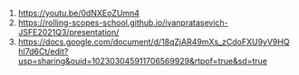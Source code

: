 1) https://youtu.be/0dNXEoZUmn4
2) https://rolling-scopes-school.github.io/ivanpratasevich-JSFE2021Q3/presentation/
3) https://docs.google.com/document/d/18qZjAR49mXs_zCdoFXU9yV9HQhl7d6Ct/edit?usp=sharing&ouid=102303045911706569929&rtpof=true&sd=true
